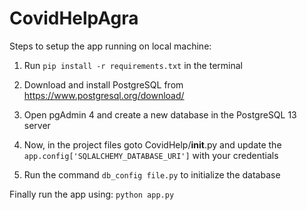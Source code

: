 # CovidHelpAgra

Steps to setup the app running on local machine:

1. Run `pip install -r requirements.txt` in the terminal

2. Download and install PostgreSQL from https://www.postgresql.org/download/

3. Open pgAdmin 4 and create a new database in the PostgreSQL 13 server

4. Now, in the project files goto CovidHelp/__init__.py and update the `app.config['SQLALCHEMY_DATABASE_URI']` with your credentials

5. Run the command `db_config file.py` to initialize the database

Finally run the app using:
`python app.py`
